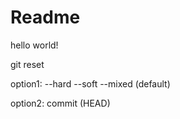 # Readme

hello world!

git reset

option1: 
--hard 
--soft 
--mixed (default) 

option2:
commit (HEAD)


